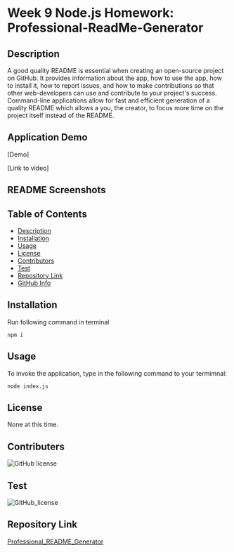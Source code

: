 # Week 9 Node.js Homework: Professional-ReadMe-Generator

## Description

A good quality README is essential when creating an open-source project on GitHub. It provides information about the app, how to use the app, how to install it, how to report issues, and how to make contributions so that other web-developers can use and contribute to your project's success. Command-line applications allow for fast and efficient generation of a quality README which allows a you, the creator, to focus more time on the project itself instead of the README. 

## Application Demo

[Demo]

[Link to video]

## README Screenshots

## Table of Contents

* [Description](#Description)
* [Installation](#Installation)
* [Usage](#Usage)
* [License](#License)
* [Contributors](#Contributors)
* [Test](#Test)
* [Repository Link](#Repository)
* [GitHub Info](#GitHub) 

## Installation
Run following command in terminal

```
npm i
```


## Usage

To invoke the application, type in the following command to your termimnal:

```
node index.js
```

## License

None at this time.


## Contributers

![GitHub license](https://img.shields.io/badge/Made%20by-%40Me-orange)

## Test

![GitHub_license](https://img.shields.io/badge/test-100%25-success)

## Repository Link

[Professional_README_Generator](https://github.com/cmarielorber/Professional-README-Generator)

